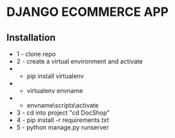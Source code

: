﻿#  DJANGO ECOMMERCE APP

## Installation
* 1 - clone repo 
* 2 - create a virtual environment and activate
*  - pip install virtualenv
*  - virtualenv envname
*  - envname\scripts\activate
* 3 - cd into project "cd DocShop"
* 4 - pip install -r requirements.txt
* 5 - python manage.py runserver
